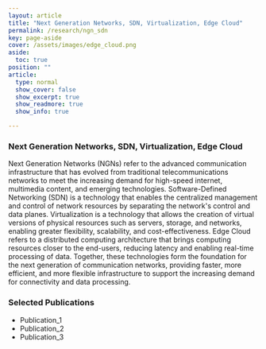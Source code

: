 ```yaml
---
layout: article
title: "Next Generation Networks, SDN, Virtualization, Edge Cloud​"
permalink: /research/ngn_sdn
key: page-aside
cover: /assets/images/edge_cloud.png
aside:
  toc: true
position: ""
article:
  type: normal
  show_cover: false
  show_excerpt: true
  show_readmore: true
  show_info: true

---
```


### Next Generation Networks, SDN, Virtualization, Edge Cloud

Next Generation Networks (NGNs) refer to the advanced communication infrastructure that has evolved from traditional telecommunications networks to meet the increasing demand for high-speed internet, multimedia content, and emerging technologies. Software-Defined Networking (SDN) is a technology that enables the centralized management and control of network resources by separating the network's control and data planes. Virtualization is a technology that allows the creation of virtual versions of physical resources such as servers, storage, and networks, enabling greater flexibility, scalability, and cost-effectiveness. Edge Cloud refers to a distributed computing architecture that brings computing resources closer to the end-users, reducing latency and enabling real-time processing of data. Together, these technologies form the foundation for the next generation of communication networks, providing faster, more efficient, and more flexible infrastructure to support the increasing demand for connectivity and data processing.

### Selected Publications

* Publication_1
* Publication_2
* Publication_3
